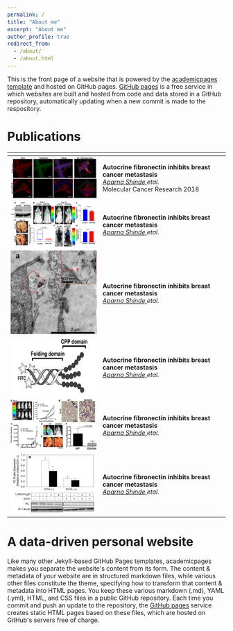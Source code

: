 ```yaml
---
permalink: /
title: "About me"
excerpt: "About me"
author_profile: true
redirect_from: 
  - /about/
  - /about.html
---
```


This is the front page of a website that is powered by the [academicpages template](https://github.com/academicpages/academicpages.github.io) and hosted on GitHub pages. [GitHub pages](https://pages.github.com) is a free service in which websites are built and hosted from code and data stored in a GitHub repository, automatically updating when a new commit is made to the respository. 

Publications
======
<table id="t">
  <colgroup>
    <col class="w">
    <col>
  </colgroup>
  <thead>
    <tr>
      <th></th>
      <th></th>
    </tr>
  </thead>
  <tbody>
    <tr>
      <td><img src='/images/pub_toc_1.png' alt="drawing" width="300px"/></td>
      <td><b>Autocrine fibronectin inhibits breast cancer metastasis</b><br/><em><u>Aparna Shinde,</u>etal.</em><br/>Molecular Cancer Research 2018  </td>
    </tr>
    <tr>
      <td><img src='/images/pub_toc_2.png' alt="drawing" width="300px"/></td>
      <td><b>Autocrine fibronectin inhibits breast cancer metastasis</b><br/><em><u>Aparna Shinde,</u>etal.</em>  </td>
    </tr>
        <tr>
      <td><img src='/images/pub_toc_3.png' alt="drawing" width="200px"/></td>
      <td><b>Autocrine fibronectin inhibits breast cancer metastasis</b><br/><em><u>Aparna Shinde,</u>etal.</em>  </td>
    </tr>
        <tr>
      <td><img src='/images/pub_toc_4.png' alt="drawing" width="200px"/></td>
      <td><b>Autocrine fibronectin inhibits breast cancer metastasis</b><br/><em><u>Aparna Shinde,</u>etal.</em>  </td>
    </tr>
        <tr>
      <td><img src='/images/pub_toc_5.png' alt="drawing" width="300px"/></td>
      <td><b>Autocrine fibronectin inhibits breast cancer metastasis</b><br/><em><u>Aparna Shinde,</u>etal.</em>  </td>
    </tr>
        <tr>
      <td><img src='/images/pub_toc_6.png' alt="drawing" width="200px"/></td>
      <td><b>Autocrine fibronectin inhibits breast cancer metastasis</b><br/><em><u>Aparna Shinde,</u>etal.</em>  </td>
    </tr>
  </tbody>
</table>

A data-driven personal website
======
Like many other Jekyll-based GitHub Pages templates, academicpages makes you separate the website's content from its form. The content & metadata of your website are in structured markdown files, while various other files constitute the theme, specifying how to transform that content & metadata into HTML pages. You keep these various markdown (.md), YAML (.yml), HTML, and CSS files in a public GitHub repository. Each time you commit and push an update to the repository, the [GitHub pages](https://pages.github.com/) service creates static HTML pages based on these files, which are hosted on GitHub's servers free of charge.


